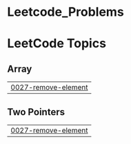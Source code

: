 # Leetcode_Problems

<!---LeetCode Topics Start-->
# LeetCode Topics
## Array
|  |
| ------- |
| [0027-remove-element](https://github.com/Singhal-Piyush/Leetcode_Problems/tree/master/0027-remove-element) |
## Two Pointers
|  |
| ------- |
| [0027-remove-element](https://github.com/Singhal-Piyush/Leetcode_Problems/tree/master/0027-remove-element) |
<!---LeetCode Topics End-->